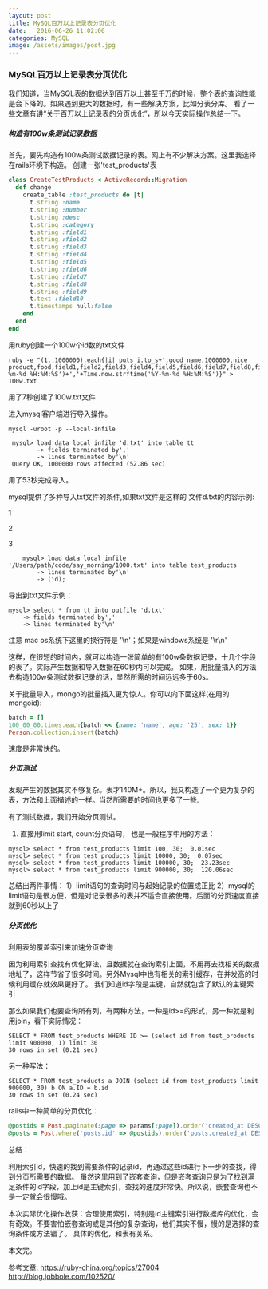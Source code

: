 ```yaml
---
layout: post
title: MySQL百万以上记录表分页优化
date:   2016-06-26 11:02:06
categories: MySQL
image: /assets/images/post.jpg
---
```


### MySQL百万以上记录表分页优化

我们知道，当MySQL表的数据达到百万以上甚至千万的时候，整个表的查询性能是会下降的。如果遇到更大的数据时，有一些解决方案，比如分表分库。
看了一些文章有讲“关于百万以上记录表的分页优化”，所以今天实际操作总结一下。

##### 构造有100w条测试记录数据

首先，要先构造有100w条测试数据记录的表。网上有不少解决方案。这里我选择在rails环境下构造。
创建一张'test_products'表

```ruby
class CreateTestProducts < ActiveRecord::Migration
  def change
    create_table :test_products do |t|
      t.string :name
      t.string :number
      t.string :desc
      t.string :category
      t.string :field1
      t.string :field2
      t.string :field3
      t.string :field4
      t.string :field5
      t.string :field6
      t.string :field7
      t.string :field8
      t.string :field9
      t.text :field10
      t.timestamps null:false
    end
  end
end
```

用ruby创建一个100w个id数的txt文件

```
ruby -e "(1..1000000).each{|i| puts i.to_s+',good name,1000000,nice product,food,field1,field2,field3,field4,field5,field6,field7,field8,field9,field10,'+Time.now.strftime('%Y-%m-%d %H:%M:%S')+','+Time.now.strftime('%Y-%m-%d %H:%M:%S')}" > 100w.txt
```
用了7秒创建了100w.txt文件

进入mysql客户端进行导入操作。

```
mysql -uroot -p --local-infile

 mysql> load data local infile 'd.txt' into table tt
        -> fields terminated by','
        -> lines terminated by'\n'
 Query OK, 1000000 rows affected (52.86 sec)
```
用了53秒完成导入。

mysql提供了多种导入txt文件的条件,如果txt文件是这样的
文件d.txt的内容示例:
 
 1
 
 2
 
 3

```
    mysql> load data local infile '/Users/path/code/say_morning/1000.txt' into table test_products
        -> lines terminated by'\n'
        -> (id);
```

导出到txt文件示例：

```
mysql> select * from tt into outfile 'd.txt'
    -> fields terminated by','
    -> lines terminated by'\n'
```

注意 mac os系统下这里的换行符是 '\n'；如果是windows系统是 '\r\n'

这样，在很短的时间内，就可以构造一张简单的有100w条数据记录，十几个字段的表了。实际产生数据和导入数据在60秒内可以完成。
如果，用批量插入的方法去构造100w条测试数据记录的话，显然所需的时间远远多于60s。

关于批量导入，mongo的批量插入更为惊人。你可以向下面这样(在用的mongoid):

```ruby
batch = []
100_00_00.times.each{batch << {name: 'name', age: '25', sex: 1}}
Person.collection.insert(batch)
```
速度是非常快的。

##### 分页测试
发现产生的数据其实不够复杂。表才140M+。所以，我又构造了一个更为复杂的表，方法和上面描述的一样。当然所需要的时间也更多了一些.

有了测试数据，我们开始分页测试。

1.   直接用limit start, count分页语句， 也是一般程序中用的方法：

```
mysql> select * from test_products limit 100, 30;  0.01sec
mysql> select * from test_products limit 10000, 30;  0.07sec
mysql> select * from test_products limit 100000, 30;  23.23sec
mysql> select * from test_products limit 900000, 30;  120.06sec
```

总结出两件事情：
1）limit语句的查询时间与起始记录的位置成正比
2）mysql的limit语句是很方便，但是对记录很多的表并不适合直接使用。后面的分页速度直接就到60秒以上了


##### 分页优化

利用表的覆盖索引来加速分页查询

因为利用索引查找有优化算法，且数据就在查询索引上面，不用再去找相关的数据地址了，这样节省了很多时间。另外Mysql中也有相关的索引缓存，在并发高的时候利用缓存就效果更好了。
我们知道id字段是主键，自然就包含了默认的主键索引

那么如果我们也要查询所有列，有两种方法，一种是id>=的形式，另一种就是利用join，看下实际情况：

```
SELECT * FROM test_products WHERE ID >= (select id from test_products limit 900000, 1) limit 30
30 rows in set (0.21 sec)
```

另一种写法：

```
SELECT * FROM test_products a JOIN (select id from test_products limit 900000, 30) b ON a.ID = b.id
30 rows in set (0.24 sec)
```

rails中一种简单的分页优化：

```ruby
@postids = Post.paginate(:page => params[:page]).order('created_at DESC').pluck(:id)
@posts = Post.where('posts.id' => @postids).order('posts.created_at DESC').eager_load [:user]
```

总结：

利用索引id，快速的找到需要条件的记录id，再通过这些id进行下一步的查找，得到分页所需要的数据。
虽然这里用到了嵌套查询，但是嵌套查询只是为了找到满足条件的id字段，加上id是主键索引，查找的速度非常快。所以说，嵌套查询也不是一定就会很慢哦。

本次实际优化操作收获：合理使用索引，特别是id主键索引进行数据库的优化，会有奇效。不要害怕嵌套查询或是其他的复杂查询，他们其实不慢，慢的是选择的查询条件或方法错了。
具体的优化，和表有关系。


本文完。

参考文章: https://ruby-china.org/topics/27004
         http://blog.jobbole.com/102520/








